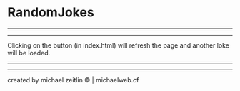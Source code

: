 # RandomJokes
__________________________
__________________________

Clicking on the button (in index.html) will refresh the page and
another loke will be loaded.

__________________________
__________________________

created by michael zeitlin © | michaelweb.cf
